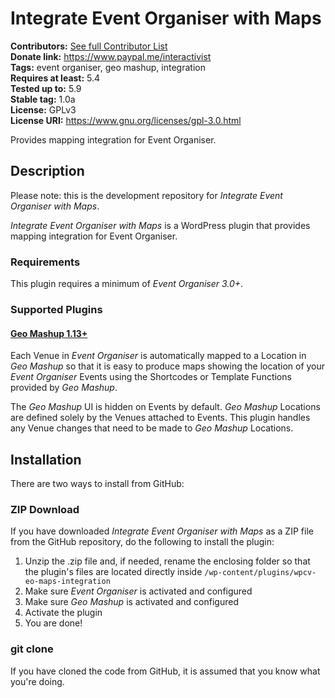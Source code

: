 # Integrate Event Organiser with Maps

**Contributors:** [See full Contributor List](https://github.com/WPCV/wpcv-eo-maps-integration/graphs/contributors)<br/>
**Donate link:** https://www.paypal.me/interactivist<br/>
**Tags:** event organiser, geo mashup, integration<br/>
**Requires at least:** 5.4<br/>
**Tested up to:** 5.9<br/>
**Stable tag:** 1.0a<br/>
**License:** GPLv3<br/>
**License URI:** https://www.gnu.org/licenses/gpl-3.0.html

Provides mapping integration for Event Organiser.



## Description

Please note: this is the development repository for *Integrate Event Organiser with Maps*.

*Integrate Event Organiser with Maps* is a WordPress plugin that provides mapping integration for Event Organiser.

### Requirements

This plugin requires a minimum of *Event Organiser 3.0+*.

### Supported Plugins

#### [Geo Mashup 1.13+](https://en-gb.wordpress.org/plugins/geo-mashup/)

Each Venue in *Event Organiser* is automatically mapped to a Location in *Geo Mashup* so that it is easy to produce maps showing the location of your *Event Organiser* Events using the Shortcodes or Template Functions provided by *Geo Mashup*.

The *Geo Mashup* UI is hidden on Events by default. *Geo Mashup* Locations are defined solely by the Venues attached to Events. This plugin handles any Venue changes that need to be made to *Geo Mashup* Locations.



## Installation

There are two ways to install from GitHub:

### ZIP Download

If you have downloaded *Integrate Event Organiser with Maps* as a ZIP file from the GitHub repository, do the following to install the plugin:

1. Unzip the .zip file and, if needed, rename the enclosing folder so that the plugin's files are located directly inside `/wp-content/plugins/wpcv-eo-maps-integration`
2. Make sure *Event Organiser* is activated and configured
3. Make sure *Geo Mashup* is activated and configured
4. Activate the plugin
5. You are done!

### git clone

If you have cloned the code from GitHub, it is assumed that you know what you're doing.
